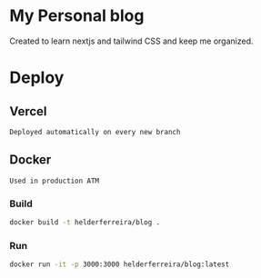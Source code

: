 # My Personal blog

Created to learn nextjs and tailwind CSS and keep me organized.

# Deploy

## Vercel
    Deployed automatically on every new branch

## Docker
    Used in production ATM

### Build
```bash
docker build -t helderferreira/blog .
```

### Run
```bash
docker run -it -p 3000:3000 helderferreira/blog:latest
```